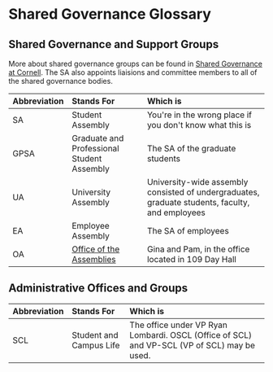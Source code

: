 # Shared Governance Glossary

## Shared Governance and Support Groups

More about shared governance groups can be found in [Shared Governance at Cornell](untitled.md). The SA also appoints liaisions and committee members to all of the shared governance bodies.

| Abbreviation | Stands For | Which is |
| :--- | :--- | :--- |
| SA | Student Assembly | You're in the wrong place if you don't know what this is |
| GPSA | Graduate and Professional Student Assembly | The SA of the graduate students |
| UA | University Assembly | University-wide assembly consisted of undergraduates, graduate students, faculty, and employees |
| EA | Employee Assembly | The SA of employees |
| OA | [Office of the Assemblies](office-of-the-assemblies.md) | Gina and Pam, in the office located in 109 Day Hall |

## Administrative Offices and Groups

| Abbreviation | Stands For | Which is |
| :--- | :--- | :--- |
| SCL | Student and Campus Life | The office under VP Ryan Lombardi. OSCL \(Office of SCL\) and VP-SCL \(VP of SCL\) may be used. |



